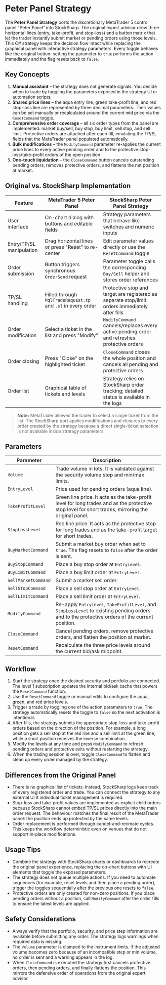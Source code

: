 # Peter Panel Strategy

The **Peter Panel Strategy** ports the discretionary MetaTrader 5 control panel "Peter Panel" into StockSharp. The original expert advisor drew three horizontal lines (entry, take-profit, and stop-loss) and a button matrix that let the trader instantly submit market or pending orders using those levels. This C# strategy keeps the decision flow intact while replacing the graphical panel with interactive strategy parameters. Every toggle behaves like the original button: setting the parameter to `true` performs the action immediately and the flag resets back to `false`.

## Key Concepts

1. **Manual assistant** – the strategy does not generate signals. You decide when to trade by toggling the parameters exposed in the strategy UI or automation scripts.
2. **Shared price lines** – the aqua entry line, green take-profit line, and red stop-loss line are represented by three decimal parameters. Their values can be set manually or recalculated around the current mid price via the `ResetCommand` toggle.
3. **Comprehensive order coverage** – all six order types from the panel are implemented: market buy/sell, buy stop, buy limit, sell stop, and sell limit. Protective orders are attached after each fill, emulating the TP/SL fields that the MetaTrader panel populated automatically.
4. **Bulk modifications** – the `ModifyCommand` parameter re-applies the current price lines to every active pending order and to the protective stop-loss/take-profit orders of the open position.
5. **One-touch liquidation** – the `CloseCommand` button cancels outstanding pending orders, removes protective orders, and flattens the net position at market.

## Original vs. StockSharp Implementation

| Feature | MetaTrader 5 Peter Panel | StockSharp Peter Panel Strategy |
| --- | --- | --- |
| User interface | On-chart dialog with buttons and editable fields | Strategy parameters that behave like switches and numeric inputs |
| Entry/TP/SL manipulation | Drag horizontal lines or press "Reset" to re-center | Edit parameter values directly or use the `ResetCommand` toggle |
| Order submission | Button triggers synchronous `OrderSend` request | Parameter toggle calls the corresponding `Buy/Sell` helper and stores order references |
| TP/SL handling | Filled through `MqlTradeRequest.tp` and `.sl` in every order | Protective stop and target are registered as separate stop/limit orders immediately after fills |
| Order modification | Select a ticket in the list and press "Modify" | `ModifyCommand` cancels/replaces every active pending order and refreshes protective orders |
| Order closing | Press "Close" on the highlighted ticket | `CloseCommand` closes the whole position and cancels all pending and protective orders |
| Order list | Graphical table of tickets and levels | Strategy relies on StockSharp order tracking; detailed status is available in the logs |

> **Note:** MetaTrader allowed the trader to select a single ticket from the list. The StockSharp port applies modifications and closures to every order created by the strategy because a direct single-ticket selection is not available inside strategy parameters.

## Parameters

| Parameter | Description |
| --- | --- |
| `Volume` | Trade volume in lots. It is validated against the security volume step and min/max limits. |
| `EntryLevel` | Price used for pending orders (aqua line). |
| `TakeProfitLevel` | Green line price. It acts as the take-profit level for long trades and as the protective stop level for short trades, mirroring the original panel. |
| `StopLossLevel` | Red line price. It acts as the protective stop for long trades and as the take-profit target for short trades. |
| `BuyMarketCommand` | Submit a market buy order when set to `true`. The flag resets to `false` after the order is sent. |
| `BuyStopCommand` | Place a buy stop order at `EntryLevel`. |
| `BuyLimitCommand` | Place a buy limit order at `EntryLevel`. |
| `SellMarketCommand` | Submit a market sell order. |
| `SellStopCommand` | Place a sell stop order at `EntryLevel`. |
| `SellLimitCommand` | Place a sell limit order at `EntryLevel`. |
| `ModifyCommand` | Re-apply `EntryLevel`, `TakeProfitLevel`, and `StopLossLevel` to existing pending orders and to the protective orders of the current position. |
| `CloseCommand` | Cancel pending orders, remove protective orders, and flatten the position at market. |
| `ResetCommand` | Recalculate the three price levels around the current bid/ask midpoint. |

## Workflow

1. Start the strategy once the desired security and portfolio are connected. The level 1 subscription updates the internal bid/ask cache that powers the `ResetCommand` function.
2. Use the `ResetCommand` toggle or manual edits to configure the aqua, green, and red price levels.
3. Trigger a trade by toggling one of the action parameters to `true`. The strategy automatically resets the toggle to `false` so the next activation is intentional.
4. After fills, the strategy submits the appropriate stop-loss and take-profit orders based on the direction of the position. For example, a long position gets a sell stop at the red line and a sell limit at the green line, while a short position receives the inverse combination.
5. Modify the levels at any time and press `ModifyCommand` to refresh pending orders and protective exits without restarting the strategy.
6. When the trading session is over, toggle `CloseCommand` to flatten and clean up every order managed by the strategy.

## Differences from the Original Panel

- There is no graphical list of tickets. Instead, StockSharp logs keep track of every registered order and trade. You can connect the strategy to any external UI if individual ticket management is required.
- Stop-loss and take-profit values are implemented as explicit child orders because StockSharp cannot embed TP/SL prices directly into the main order request. The behaviour matches the final result of the MetaTrader panel: the position ends up protected by the same levels.
- Order replacement is performed through cancel-and-recreate cycles. This keeps the workflow deterministic even on venues that do not support in-place modifications.

## Usage Tips

- Combine the strategy with StockSharp charts or dashboards to recreate the original panel experience, replacing the on-chart buttons with UI elements that toggle the exposed parameters.
- The strategy does not queue multiple actions. If you need to automate sequences (for example, reset levels and then place a pending order), trigger the toggles sequentially after the previous one resets to `false`.
- Protective orders are only created for non-zero positions. If you place pending orders without a position, call `ModifyCommand` after the order fills to ensure the latest levels are applied.

## Safety Considerations

- Always verify that the portfolio, security, and price step information are available before submitting any order. The strategy logs warnings when required data is missing.
- The `Volume` parameter is clamped to the instrument limits. If the adjusted volume becomes zero because of an incompatible step or min volume, no order is sent and a warning appears in the log.
- When `CloseCommand` is executed the strategy first cancels protective orders, then pending orders, and finally flattens the position. This mirrors the defensive order of operations from the original expert advisor.
